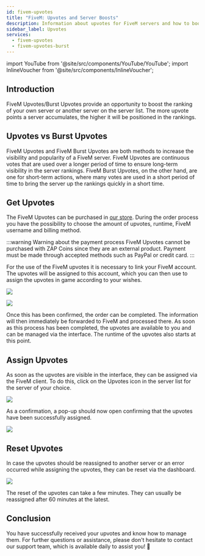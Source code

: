 ```yaml
---
id: fivem-upvotes
title: "FiveM: Upvotes and Server Boosts"
description: Information about upvotes for FiveM servers and how to boost your server in the server list - ZAP-Hosting.com documentation
sidebar_label: Upvotes
services:
  - fivem-upvotes
  - fivem-upvotes-burst
---
```


import YouTube from '@site/src/components/YouTube/YouTube';
import InlineVoucher from '@site/src/components/InlineVoucher';

## Introduction

FiveM Upvotes/Burst Upvotes provide an opportunity to boost the ranking of your own server or another server on the server list. The more upvote points a server accumulates, the higher it will be positioned in the rankings.

<YouTube videoId="H-bdMJTQkSM" imageSrc="https://img.youtube.com/vi/H-bdMJTQkSM/maxresdefault.jpg" title="Get FiveM Upvotes FAST!" description="Feel like you understand better when you see things in action? We’ve got you! Dive into our video that breaks it all down for you. Whether you're in a rush or just prefer to soak up information in the most engaging way possible!"/>



## Upvotes vs Burst Upvotes

FiveM Upvotes and FiveM Burst Upvotes are both methods to increase the visibility and popularity of a FiveM server. FiveM Upvotes are continuous votes that are used over a longer period of time to ensure long-term visibility in the server rankings. FiveM Burst Upvotes, on the other hand, are one for short-term actions, where many votes are used in a short period of time to bring the server up the rankings quickly in a short time.



## Get Upvotes

The FiveM Upvotes can be purchased in [our store](https://zap-hosting.com/en/shop/product/fivem-upvotes/). During the order process you have the possibility to choose the amount of upvotes, runtime, FiveM username and billing method. 

:::warning Warning about the payment process
FiveM Upvotes cannot be purchased with ZAP Coins since they are an external product. Payment must be made through accepted methods such as PayPal or credit card.
:::

For the use of the FiveM upvotes it is necessary to link your FiveM account. The upvotes will be assigned to this account, which you can then use to assign the upvotes in game according to your wishes. 

![](https://screensaver01.zap-hosting.com/index.php/s/29q5rdtgcKs32d8/preview)

![](https://screensaver01.zap-hosting.com/index.php/s/ZLSMZPAgnyXrAZS/preview)

Once this has been confirmed, the order can be completed. The information will then immediately be forwarded to FiveM and processed there. As soon as this process has been completed, the upvotes are available to you and can be managed via the interface. The runtime of the upvotes also starts at this point. 



## Assign Upvotes

As soon as the upvotes are visible in the interface, they can be assigned via the FiveM client. To do this, click on the Upvotes icon in the server list for the server of your choice. 

![](https://screensaver01.zap-hosting.com/index.php/s/XyHzKM2KXPK2gtE/preview)



As a confirmation, a pop-up should now open confirming that the upvotes have been successfully assigned.  

![](https://screensaver01.zap-hosting.com/index.php/s/tWi9oYTGJcGrNs5/preview)



## Reset Upvotes

In case the upvotes should be reassigned to another server or an error occurred while assigning the upvotes, they can be reset via the dashboard.

![](https://screensaver01.zap-hosting.com/index.php/s/PKzqHx4tbRFDWg8/preview)


The reset of the upvotes can take a few minutes. They can usually be reassigned after 60 minutes at the latest.



## Conclusion

You have successfully received your upvotes and know how to manage them. For further questions or assistance, please don't hesitate to contact our support team, which is available daily to assist you! 🙂
